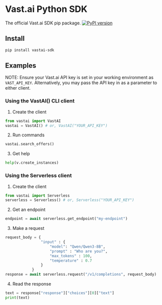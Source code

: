 # Vast.ai Python SDK
The official Vast.ai SDK pip package.
[![PyPI version](https://badge.fury.io/py/vastai-sdk.svg)](https://badge.fury.io/py/vastai-sdk)

## Install
```bash
pip install vastai-sdk
```
## Examples

NOTE: Ensure your Vast.ai API key is set in your working environment as `VAST_API_KEY`. Alternatively, you may pass the API key in as a parameter to either client.

### Using the VastAI() CLI client

1. Create the client
```python
from vastai import VastAI
vastai = VastAI() # or, VastAI("YOUR_API_KEY")
```
2. Run commands
```python
vastai.search_offers()
```
3. Get help
```python
help(v.create_instances)
```

### Using the Serverless client

1. Create the client
```python
from vastai import Serverless
serverless = Serverless() # or, Serverless("YOUR_API_KEY")
```
2. Get an endpoint
```python
endpoint = await serverless.get_endpoint("my-endpoint")
```
3. Make a request
```python
request_body = {
                "input" : {
                    "model": "Qwen/Qwen3-8B",
                    "prompt" : "Who are you?",
                    "max_tokens" : 100,
                    "temperature" : 0.7
                }
            }
response = await serverless.request("/v1/completions", request_body)
```
4. Read the response
```python
text = response["response"]["choices"][0]["text"]
print(text)
```

